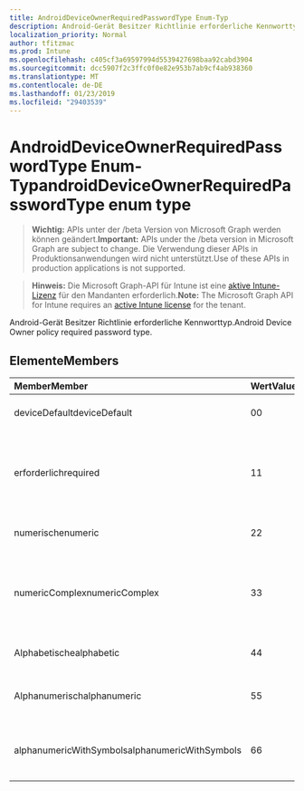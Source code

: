 ```yaml
---
title: AndroidDeviceOwnerRequiredPasswordType Enum-Typ
description: Android-Gerät Besitzer Richtlinie erforderliche Kennworttyp.
localization_priority: Normal
author: tfitzmac
ms.prod: Intune
ms.openlocfilehash: c405cf3a69597994d5539427698baa92cabd3904
ms.sourcegitcommit: dcc5907f2c3ffc0f0e82e953b7ab9cf4ab938360
ms.translationtype: MT
ms.contentlocale: de-DE
ms.lasthandoff: 01/23/2019
ms.locfileid: "29403539"
---
```

# <a name="androiddeviceownerrequiredpasswordtype-enum-type"></a><span data-ttu-id="578c6-103">AndroidDeviceOwnerRequiredPasswordType Enum-Typ</span><span class="sxs-lookup"><span data-stu-id="578c6-103">androidDeviceOwnerRequiredPasswordType enum type</span></span>

> <span data-ttu-id="578c6-104">**Wichtig:** APIs unter der /beta Version von Microsoft Graph werden können geändert.</span><span class="sxs-lookup"><span data-stu-id="578c6-104">**Important:** APIs under the /beta version in Microsoft Graph are subject to change.</span></span> <span data-ttu-id="578c6-105">Die Verwendung dieser APIs in Produktionsanwendungen wird nicht unterstützt.</span><span class="sxs-lookup"><span data-stu-id="578c6-105">Use of these APIs in production applications is not supported.</span></span>

> <span data-ttu-id="578c6-106">**Hinweis:** Die Microsoft Graph-API für Intune ist eine [aktive Intune-Lizenz](https://go.microsoft.com/fwlink/?linkid=839381) für den Mandanten erforderlich.</span><span class="sxs-lookup"><span data-stu-id="578c6-106">**Note:** The Microsoft Graph API for Intune requires an [active Intune license](https://go.microsoft.com/fwlink/?linkid=839381) for the tenant.</span></span>

<span data-ttu-id="578c6-107">Android-Gerät Besitzer Richtlinie erforderliche Kennworttyp.</span><span class="sxs-lookup"><span data-stu-id="578c6-107">Android Device Owner policy required password type.</span></span>

## <a name="members"></a><span data-ttu-id="578c6-108">Elemente</span><span class="sxs-lookup"><span data-stu-id="578c6-108">Members</span></span>
|<span data-ttu-id="578c6-109">Member</span><span class="sxs-lookup"><span data-stu-id="578c6-109">Member</span></span>|<span data-ttu-id="578c6-110">Wert</span><span class="sxs-lookup"><span data-stu-id="578c6-110">Value</span></span>|<span data-ttu-id="578c6-111">Beschreibung</span><span class="sxs-lookup"><span data-stu-id="578c6-111">Description</span></span>|
|:---|:---|:---|
|<span data-ttu-id="578c6-112">deviceDefault</span><span class="sxs-lookup"><span data-stu-id="578c6-112">deviceDefault</span></span>|<span data-ttu-id="578c6-113">0</span><span class="sxs-lookup"><span data-stu-id="578c6-113">0</span></span>|<span data-ttu-id="578c6-114">Gerät Standardwert, keine beabsichtigt.</span><span class="sxs-lookup"><span data-stu-id="578c6-114">Device default value, no intent.</span></span>|
|<span data-ttu-id="578c6-115">erforderlich</span><span class="sxs-lookup"><span data-stu-id="578c6-115">required</span></span>|<span data-ttu-id="578c6-116">1</span><span class="sxs-lookup"><span data-stu-id="578c6-116">1</span></span>|<span data-ttu-id="578c6-117">Es muss ein Kennwort festlegen, jedoch ohne Einschränkungen auf Typ.</span><span class="sxs-lookup"><span data-stu-id="578c6-117">There must be a password set, but there are no restrictions on type.</span></span>|
|<span data-ttu-id="578c6-118">numerische</span><span class="sxs-lookup"><span data-stu-id="578c6-118">numeric</span></span>|<span data-ttu-id="578c6-119">2</span><span class="sxs-lookup"><span data-stu-id="578c6-119">2</span></span>|<span data-ttu-id="578c6-120">AT mindestens numerische.</span><span class="sxs-lookup"><span data-stu-id="578c6-120">At least numeric.</span></span>|
|<span data-ttu-id="578c6-121">numericComplex</span><span class="sxs-lookup"><span data-stu-id="578c6-121">numericComplex</span></span>|<span data-ttu-id="578c6-122">3</span><span class="sxs-lookup"><span data-stu-id="578c6-122">3</span></span>|<span data-ttu-id="578c6-123">AT mindestens numerische mit keine wiederholten oder eine geordneten Sequenzen.</span><span class="sxs-lookup"><span data-stu-id="578c6-123">At least numeric with no repeating or ordered sequences.</span></span>|
|<span data-ttu-id="578c6-124">Alphabetische</span><span class="sxs-lookup"><span data-stu-id="578c6-124">alphabetic</span></span>|<span data-ttu-id="578c6-125">4</span><span class="sxs-lookup"><span data-stu-id="578c6-125">4</span></span>|<span data-ttu-id="578c6-126">Mindestens alphabetische Kennwort.</span><span class="sxs-lookup"><span data-stu-id="578c6-126">At least alphabetic password.</span></span>|
|<span data-ttu-id="578c6-127">Alphanumerisch</span><span class="sxs-lookup"><span data-stu-id="578c6-127">alphanumeric</span></span>|<span data-ttu-id="578c6-128">5</span><span class="sxs-lookup"><span data-stu-id="578c6-128">5</span></span>|<span data-ttu-id="578c6-129">Mindestens Alphanumerisches Kennwort</span><span class="sxs-lookup"><span data-stu-id="578c6-129">At least alphanumeric password</span></span>|
|<span data-ttu-id="578c6-130">alphanumericWithSymbols</span><span class="sxs-lookup"><span data-stu-id="578c6-130">alphanumericWithSymbols</span></span>|<span data-ttu-id="578c6-131">6</span><span class="sxs-lookup"><span data-stu-id="578c6-131">6</span></span>|<span data-ttu-id="578c6-132">Mindestens alphanumerische durch Geviertstrich.</span><span class="sxs-lookup"><span data-stu-id="578c6-132">At least alphanumeric with symbols.</span></span>|




